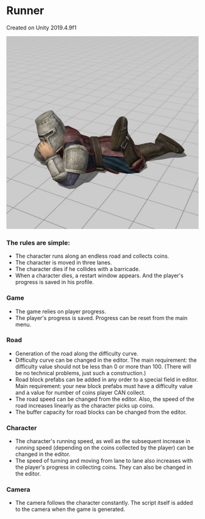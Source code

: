 # Runner
Created on Unity 2019.4.9f1

![icon](https://raw.githubusercontent.com/RomanDAnoshin/Runner/master/Assets/Sprites/Icon.png)

### The rules are simple:
* The character runs along an endless road and collects coins.
* The character is moved in three lanes.
* The character dies if he collides with a barricade.
* When a character dies, a restart window appears. And the player's progress is saved in his profile.

### Game
* The game relies on player progress.
* The player's progress is saved. Progress can be reset from the main menu.

### Road
* Generation of the road along the difficulty curve.
* Difficulty curve can be changed in the editor. The main requirement: the difficulty value should not be less than 0 or more than 100. (There will be no technical problems, just such a construction.)
* Road block prefabs can be added in any order to a special field in editor. Main requirement: your new block prefabs must have a difficulty value and a value for number of coins player CAN collect.
* The road speed can be changed from the editor. Also, the speed of the road increases linearly as the character picks up coins.
* The buffer capacity for road blocks can be changed from the editor.

### Character
*  The character's running speed, as well as the subsequent increase in running speed (depending on the coins collected by the player) can be changed in the editor.
*  The speed of turning and moving from lane to lane also increases with the player's progress in collecting coins. They can also be changed in the editor.

### Camera
* The camera follows the character constantly. The script itself is added to the camera when the game is generated.
